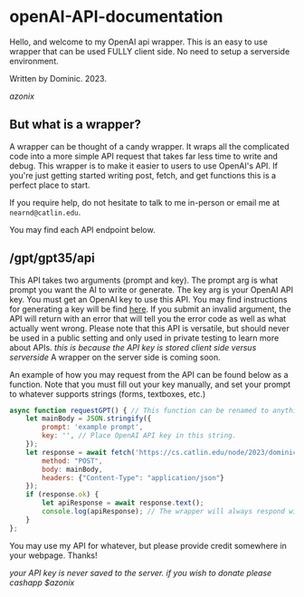 # openAI-API-documentation

Hello, and welcome to my OpenAI api wrapper. This is an easy to use wrapper that can be used FULLY client side. No need to setup a serverside environment.  

Written by Dominic. 2023. 

*azonix*

## But what is a wrapper?

A wrapper can be thought of a candy wrapper. It wraps all the complicated code into a more simple API request that takes far less time to write and debug. This wrapper is to make it easier to users to use OpenAI's API. If you're just getting started writing post, fetch, and get functions this is a perfect place to start. 

If you require help, do not hesitate to talk to me in-person or email me at `nearnd@catlin.edu`.

You may find each API endpoint below.

## /gpt/gpt35/api

This API takes two arguments (prompt and key). The prompt arg is what prompt you want the AI to write or generate. The key arg is your OpenAI API key. You must get an OpenAI key to use this API. You may find instructions for generating a key will be find [here](https://help.socialintents.com/article/188-how-to-find-your-openai-api-key-for-chatgpt). If you submit an invalid argument, the API will return with an error that will tell you the error code as well as what actually went wrong. Please note that this API is versatile, but should never be used in a public setting and only used in private testing to learn more about APIs. *this is because the API key is stored client side versus serverside* A wrapper on the server side is coming soon.

An example of how you may request from the API can be found below as a function. Note that you must fill out your key manually, and set your prompt to whatever supports strings (forms, textboxes, etc.)

```js
async function requestGPT() { // This function can be renamed to anything.
    let mainBody = JSON.stringify({
        prompt: 'example prompt',
        key: '', // Place OpenAI API key in this string.
    });
    let response = await fetch('https://cs.catlin.edu/node/2023/dominic/gpt/gpt35/api', {
        method: "POST",
        body: mainBody,
        headers: {"Content-Type": "application/json"}
    });
    if (response.ok) {
        let apiResponse = await response.text();
        console.log(apiResponse); // The wrapper will always respond with a plain-text string.
    }
};
```

You may use my API for whatever, but please provide credit somewhere in your webpage. Thanks!

*your API key is never saved to the server. if you wish to donate please cashapp $azonix*
